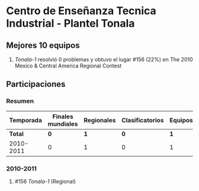# Centro de Enseñanza Tecnica Industrial  - Plantel Tonala

## Mejores 10 equipos

1. _Tonala-1_ resolvió 0 problemas y obtuvo el lugar #156 (22%) en The 2010 Mexico & Central America Regional Contest

## Participaciones

### Resumen

| Temporada | Finales mundiales | Regionales | Clasificatorios | Equipos |
| --- | --- | --- | --- | --- |
| **Total** | **0** | **1** | **0** | **1** |
| 2010-2011 | 0 | 1 | 0 | 1 |

### 2010-2011

1. #156 _Tonala-1_ (Regional)



